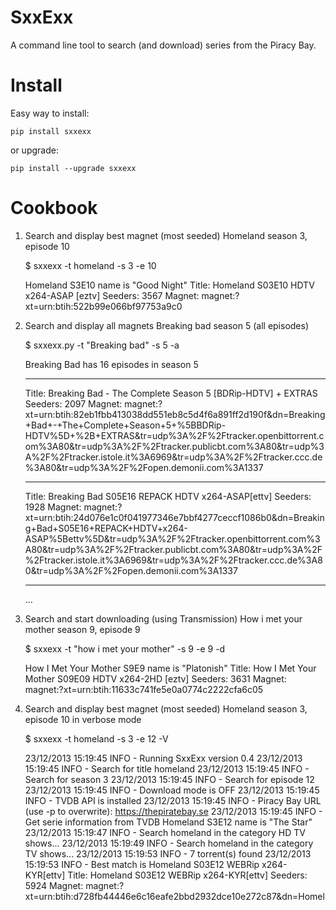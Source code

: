 SxxExx
======

A command line tool to search (and download) series from the Piracy Bay.

# Install 

Easy way to install:

    pip install sxxexx

or upgrade:

    pip install --upgrade sxxexx

# Cookbook

1) Search and display best magnet (most seeded) Homeland season 3, episode 10

    $ sxxexx -t homeland -s 3 -e 10

    Homeland S3E10 name is "Good Night"
    Title:   Homeland S03E10 HDTV x264-ASAP [eztv]
    Seeders: 3567
    Magnet:  magnet:?xt=urn:btih:522b99e066bf97753a9c0


2) Search and display all magnets Breaking bad season 5 (all episodes)

    $ sxxexx.py -t "Breaking bad" -s 5 -a

    Breaking Bad has 16 episodes in season 5
    *******************************************************************************
    Title:   Breaking Bad - The Complete Season 5 [BDRip-HDTV] + EXTRAS
    Seeders: 2097
    Magnet:  magnet:?xt=urn:btih:82eb1fbb413038dd551eb8c5d4f6a891ff2d190f&dn=Breaking+Bad+-+The+Complete+Season+5+%5BBDRip-HDTV%5D+%2B+EXTRAS&tr=udp%3A%2F%2Ftracker.openbittorrent.com%3A80&tr=udp%3A%2F%2Ftracker.publicbt.com%3A80&tr=udp%3A%2F%2Ftracker.istole.it%3A6969&tr=udp%3A%2F%2Ftracker.ccc.de%3A80&tr=udp%3A%2F%2Fopen.demonii.com%3A1337
    *******************************************************************************
    Title:   Breaking Bad S05E16 REPACK HDTV x264-ASAP[ettv]
    Seeders: 1928
    Magnet:  magnet:?xt=urn:btih:24d076e1c0f041977346e7bbf4277ceccf1086b0&dn=Breaking+Bad+S05E16+REPACK+HDTV+x264-ASAP%5Bettv%5D&tr=udp%3A%2F%2Ftracker.openbittorrent.com%3A80&tr=udp%3A%2F%2Ftracker.publicbt.com%3A80&tr=udp%3A%2F%2Ftracker.istole.it%3A6969&tr=udp%3A%2F%2Ftracker.ccc.de%3A80&tr=udp%3A%2F%2Fopen.demonii.com%3A1337
    *******************************************************************************
    ...


3) Search and start downloading (using Transmission) How i met your mother season 9, episode 9

    $ sxxexx -t "how i met your mother" -s 9 -e 9 -d

    How I Met Your Mother S9E9 name is "Platonish"
    Title:   How I Met Your Mother S09E09 HDTV x264-2HD [eztv]
    Seeders: 3631
    Magnet:  magnet:?xt=urn:btih:11633c741fe5e0a0774c2222cfa6c05


4) Search and display best magnet (most seeded) Homeland season 3, episode 10 in verbose mode

    $ sxxexx -t homeland -s 3 -e 12 -V

    23/12/2013 15:19:45 INFO - Running SxxExx version 0.4
    23/12/2013 15:19:45 INFO - Search for title homeland
    23/12/2013 15:19:45 INFO - Search for season 3
    23/12/2013 15:19:45 INFO - Search for episode 12
    23/12/2013 15:19:45 INFO - Download mode is OFF
    23/12/2013 15:19:45 INFO - TVDB API is installed
    23/12/2013 15:19:45 INFO - Piracy Bay URL (use -p to overwrite): https://thepiratebay.se
    23/12/2013 15:19:45 INFO - Get serie information from TVDB
    Homeland S3E12 name is "The Star"
    23/12/2013 15:19:47 INFO - Search homeland in the category HD TV shows...
    23/12/2013 15:19:49 INFO - Search homeland in the category TV shows...
    23/12/2013 15:19:53 INFO - 7 torrent(s) found
    23/12/2013 15:19:53 INFO - Best match is Homeland S03E12 WEBRip x264-KYR[ettv]
    Title:   Homeland S03E12 WEBRip x264-KYR[ettv]
    Seeders: 5924
    Magnet:  magnet:?xt=urn:btih:d728fb44446e6c16eafe2bbd2932dce10e272c87&dn=Homel
